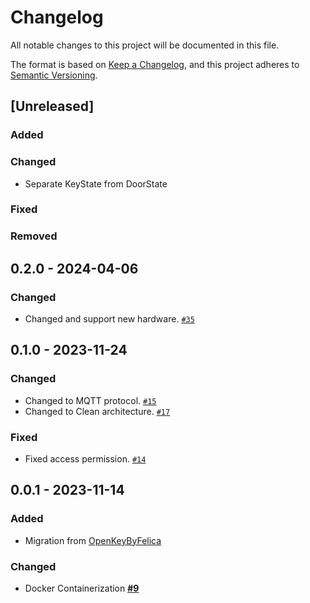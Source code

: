 # Changelog

All notable changes to this project will be documented in this file.

The format is based on [Keep a Changelog](https://keepachangelog.com/en/1.0.0/),
and this project adheres to [Semantic Versioning](https://semver.org/spec/v2.0.0.html).

## [Unreleased]

### Added

### Changed
- Separate KeyState from DoorState

### Fixed

### Removed

## 0.2.0 - 2024-04-06
### Changed
- Changed and support new hardware. [`#35`](https://github.com/niwaniwa/Sakura-Pi-Node/issues/35)

## 0.1.0 - 2023-11-24
### Changed
- Changed to MQTT protocol. [`#15`](https://github.com/niwaniwa/Sakura-Pi-Node/issues/15)
- Changed to Clean architecture. [`#17`](https://github.com/niwaniwa/Sakura-Pi-Node/issues/17)

### Fixed
- Fixed access permission. [`#14`](https://github.com/niwaniwa/Sakura-Pi-Node/issues/14)

## 0.0.1 - 2023-11-14
### Added
- Migration from [OpenKeyByFelica](https://github.com/niwaniwa?tab=repositories)

### Changed
- Docker Containerization [**#9**](https://github.com/niwaniwa/Sakura-Pi-Node/issues/9)
